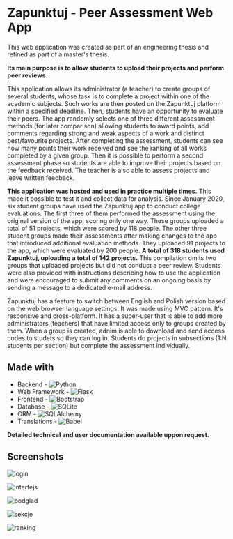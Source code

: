 # Zapunktuj - Peer Assessment Web App

This web application was created as part of an engineering thesis and refined as part of a master's thesis. 

**Its main purpose is to allow students to upload their projects and perform peer reviews.**

This application allows its administrator (a teacher) to create groups of several students, whose task is to complete a project within one of the academic subjects. Such works are then posted on the Zapunktuj platform within a specified deadline. Then, students have an opportunity to evaluate their peers. 
The app randomly selects one of three different assessment methods (for later comparison) allowing students to award points, add comments regarding strong and weak aspects of a work and distinct best/favourite projects.
After completing the assessment, students can see how many points their work received and see the ranking of all works completed by a given group. Then it is possible to perform a second assessment phase so students are able to improve their projects based on the feedback received. The teacher is also able to assess projects and leave written feedback. 

**This application was hosted and used in practice multiple times.** This made it possible to test it and collect data for analysis.
Since January 2020, six student groups have used the Zapunktuj app to conduct college evaluations. The first three of them performed the assessment using the original version of the app, scoring only one way. These groups uploaded a total of 51 projects, which were scored by 118 people. The other three student groups made their assessments after making changes to the app that introduced additional evaluation methods. They uploaded 91 projects to the app, which were evaluated by 200 people. **A total of 318 students used Zapunktuj, uploading a total of 142 projects.** This compilation omits two groups that uploaded projects but did not conduct a peer review.
Students were also provided with instructions describing how to use the application and were encouraged to submit any comments on an ongoing basis by sending a message to a dedicated e-mail address.

Zapunktuj has a feature to switch between English and Polish version based on the web browser language settings. 
It was made using MVC pattern. It's responsive and cross-platform. 
It has a super-user that is able to add more administrators (teachers) that have limited access only to groups created by them. 
When a group is created, adnim is able to download and send access codes to studets so they can log in.
Students do projects in subsections (1:N students per section) but complete the assessment individually.



## Made with
  
- Backend - ![Python](https://img.shields.io/badge/python_3.7-3670A0?style=for-the-badge&logo=python&logoColor=ffdd54)
- Web Framework - ![Flask](https://img.shields.io/badge/flask-%23000.svg?style=for-the-badge&logo=flask&logoColor=white)
- Frontend - ![Bootstrap](https://img.shields.io/badge/bootstrap_4-%238511FA.svg?style=for-the-badge&logo=bootstrap&logoColor=white)
- Database - ![SQLite](https://img.shields.io/badge/sqlite-%2307405e.svg?style=for-the-badge&logo=sqlite&logoColor=white)
- ORM - ![SQLAlchemy](https://img.shields.io/badge/SQL_Alchemy-%23DD0031?style=for-the-badge&logo=sqlalchemy&logoColor=white)
- Translations - ![Babel](https://img.shields.io/badge/Babel-F9DC3e?style=for-the-badge&logo=babel&logoColor=black)

**Detailed technical and user documentation available uppon request.**

## Screenshots

![login](https://github.com/user-attachments/assets/148923b6-b500-4f02-8fbd-74d3038e70fb)

![interfejs](https://github.com/user-attachments/assets/49c1151a-d530-4baf-a219-92a8098435aa)

![podglad](https://github.com/user-attachments/assets/9b182383-0b77-4741-aa64-86940979f676)

![sekcje](https://github.com/user-attachments/assets/eb8f5ae7-ef91-4403-966c-e15dc0886fa6)

![ranking](https://github.com/user-attachments/assets/5563a2ad-3fdd-4c5a-aaa7-13331b08a7ee)
